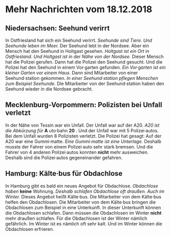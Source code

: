 # Mehr Nachrichten vom 18.12.2018


## Niedersachsen: Seehund verirrt
In Ostfriesland hat sich ein Seehund verirrt. 
*Seehunde sind Tiere.* 
*Und Seehunde leben im Meer.* Der Seehund lebt in der Nordsee. Aber ein Mensch hat den Seehund in Holtgast gesehen. 
*Holtgast ist ein Ort in Ostfriesland.* 
*Und Holtgast ist in der Nähe von der Nordsee.* Dieser Mensch hat die Polizei gerufen. Dann hat die Polizei den Seehund gesucht. Und die Polizei hat den Seehund in einem Vor·garten gefunden. 
*Ein Vor·garten ist ein kleiner Garten vor einem Haus.* Dann sind Mitarbeiter von einer Seehund·station gekommen. 
*In einer Seehund·station pflegen Menschen zum Beispiel Seehunde.* Die Mitarbeiter von der Seehund·station haben den Seehund wieder in die Nordsee gebracht. 

## Mecklenburg-Vorpommern: Polizisten bei Unfall verletzt
In der Nähe von Tessin war ein Unfall. Der Unfall war auf der A20. 
*A20 ist die Abkürzung für* **A** uto·bahn **20** . Und der Unfall war mit 5 Polizei·autos. Bei dem Unfall wurden 8 Polizisten verletzt. Die Polizei hat gesagt: Auf der A20 war eine Gummi·matte. 
*Eine Gummi·matte ist eine Unterlage.* Deshalb musste der Fahrer von einem Polizei·auto sehr stark bremsen. Und die Fahrer von 4 anderen Polizei·autos konnten **nicht** mehr ausweichen. Deshalb sind die Polizei·autos gegeneinander gefahren. 

## Hamburg: Kälte·bus für Obdachlose
In Hamburg gibt es bald ein neues Angebot für Obdachlose. 
*Obdachlose haben* **keine** Wohnung. 
*Deshalb schlafen Obdachlose oft draußen.* 
*Auch im Winter.* Dieses Angebot heißt Kälte·bus. Die Mitarbeiter von dem Kälte·bus helfen den Obdachlosen. Die Mitarbeiter von dem Kälte·bus bringen die Obdachlosen zum Beispiel in eine Unterkunft. In dieser Unterkunft können die Obdachlosen schlafen. Dann müssen die Obdachlosen im Winter **nicht** mehr draußen schlafen. Für die Obdachlosen ist der Winter nämlich gefährlich. Im Winter ist es nämlich oft sehr kalt. Und im Winter können die Obdachlosen erfrieren. 
